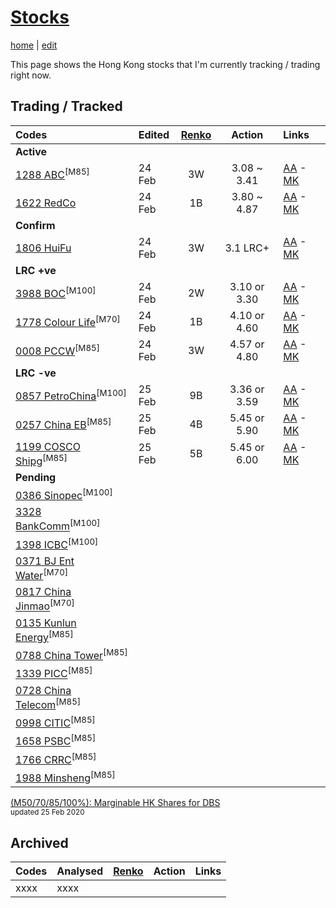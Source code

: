 # [Stocks](https://alwinwoo.github.io/stocks.html) 
[home](https://alwinwoo.github.io) | [edit](https://github.com/alwinwoo/alwinwoo.github.io/edit/master/stocks.md)

This page shows the Hong Kong stocks that I'm currently tracking / trading right now.

## Trading / Tracked

Codes            | Edited | <a href="https://www.marketinout.com/chart/renko_chart.php" target="_blank">Renko</a> | Action  | Links
:---             | :---    | :---: | :---:   | :---
**Active**       | 
[1288 ABC](https://alwinwoo.github.io/stocks/1288.html)<sup>[M85]</sup>         | 24 Feb  | 3W    | 3.08 ~ 3.41   | [AA](http://www.aastocks.com/en/stocks/quote/detailchart.aspx?symbol=1288) - [MK](https://www.marketinout.com/chart/stock_chart.php?symbol=1288.HK)
[1622 RedCo](https://alwinwoo.github.io/stocks/1622.html)       | 24 Feb  | 1B    | 3.80 ~ 4.87   | [AA](http://www.aastocks.com/en/stocks/quote/detailchart.aspx?symbol=1622) - [MK](https://www.marketinout.com/chart/stock_chart.php?symbol=1622.HK)
**Confirm**      |
[1806 HuiFu](https://alwinwoo.github.io/stocks/1806.html)       | 24 Feb  | 3W    | 3.1 LRC+      | [AA](http://www.aastocks.com/en/stocks/quote/detailchart.aspx?symbol=1806) - [MK](https://www.marketinout.com/chart/stock_chart.php?symbol=1806.HK)
**LRC +ve**      |
[3988 BOC](https://alwinwoo.github.io/stocks/3988.html)<sup>[M100]</sup>         | 24 Feb  | 2W    | 3.10 or 3.30  | [AA](http://www.aastocks.com/en/stocks/quote/detailchart.aspx?symbol=3988) - [MK](https://www.marketinout.com/chart/stock_chart.php?symbol=3988.HK)
[1778 Colour Life](https://alwinwoo.github.io/stocks/1778.html)<sup>[M70]</sup> | 24 Feb  | 1B    | 4.10 or 4.60  | [AA](http://www.aastocks.com/en/stocks/quote/detailchart.aspx?symbol=1778) - [MK](https://www.marketinout.com/chart/stock_chart.php?symbol=1778.HK)
[0008 PCCW](https://alwinwoo.github.io/stocks/0008.html)<sup>[M85]</sup>        | 24 Feb  | 3W    | 4.57 or 4.80  | [AA](http://www.aastocks.com/en/stocks/quote/detailchart.aspx?symbol=8) - [MK](https://www.marketinout.com/chart/stock_chart.php?symbol=0008.HK)
**LRC -ve**      |
[0857 PetroChina](https://alwinwoo.github.io/stocks/0857.html)<sup>[M100]</sup>  | 25 Feb  | 9B    | 3.36 or 3.59  | [AA](http://www.aastocks.com/en/stocks/quote/detailchart.aspx?symbol=857) - [MK](https://www.marketinout.com/chart/stock_chart.php?symbol=0857.HK)
[0257 China EB](https://alwinwoo.github.io/stocks/0257.html)<sup>[M85]</sup>    | 25 Feb  | 4B    | 5.45 or 5.90  | [AA](http://www.aastocks.com/en/stocks/quote/detailchart.aspx?symbol=257) - [MK](https://www.marketinout.com/chart/stock_chart.php?symbol=0257.HK)
[1199 COSCO Shipg](https://alwinwoo.github.io/stocks/1199.html)<sup>[M85]</sup> | 25 Feb  | 5B    | 5.45 or 6.00  | [AA](http://www.aastocks.com/en/stocks/quote/detailchart.aspx?symbol=1199) - [MK](https://www.marketinout.com/chart/stock_chart.php?symbol=1199.HK)
**Pending** |
[0386 Sinopec](https://alwinwoo.github.io/stocks/0386.html)<sup>[M100]</sup>      |
[3328 BankComm](https://alwinwoo.github.io/stocks/3328.html)<sup>[M100]</sup>    |
[1398 ICBC](https://alwinwoo.github.io/stocks/1398.html)<sup>[M100]</sup>        |
[0371 BJ Ent Water](https://alwinwoo.github.io/stocks/0371.html)<sup>[M70]</sup>  |
[0817 China Jinmao](https://alwinwoo.github.io/stocks/0817.html)<sup>[M70]</sup>  | 
[0135 Kunlun Energy](https://alwinwoo.github.io/stocks/0135.html)<sup>[M85]</sup> |
[0788 China Tower](https://alwinwoo.github.io/stocks/0788.html)<sup>[M85]</sup>   |
[1339 PICC](https://alwinwoo.github.io/stocks/1339.html)<sup>[M85]</sup>         |
[0728 China Telecom](https://alwinwoo.github.io/stocks/0728.html)<sup>[M85]</sup> |
[0998 CITIC](https://alwinwoo.github.io/stocks/0998.html)<sup>[M85]</sup>         |
[1658 PSBC](https://alwinwoo.github.io/stocks/1658.html)<sup>[M85]</sup>         |
[1766 CRRC](https://alwinwoo.github.io/stocks/1766.html)<sup>[M85]</sup>         |
[1988 Minsheng](https://alwinwoo.github.io/stocks/1988.html)<sup>[M85]</sup>     |

[(M50/70/85/100%): Marginable HK Shares for DBS](https://www.dbs.com.sg/iwov-resources/pdf/loan/secured-financing/share-financing/hongkong.pdf)  
<sub>updated 25 Feb 2020</sub>

## Archived

Codes            | Analysed | <a href="https://www.marketinout.com/chart/renko_chart.php" target="_blank">Renko</a> | Action  | Links
:---             | :---     | :---: | :---:   | :---
xxxx             | xxxx     |       |         |
